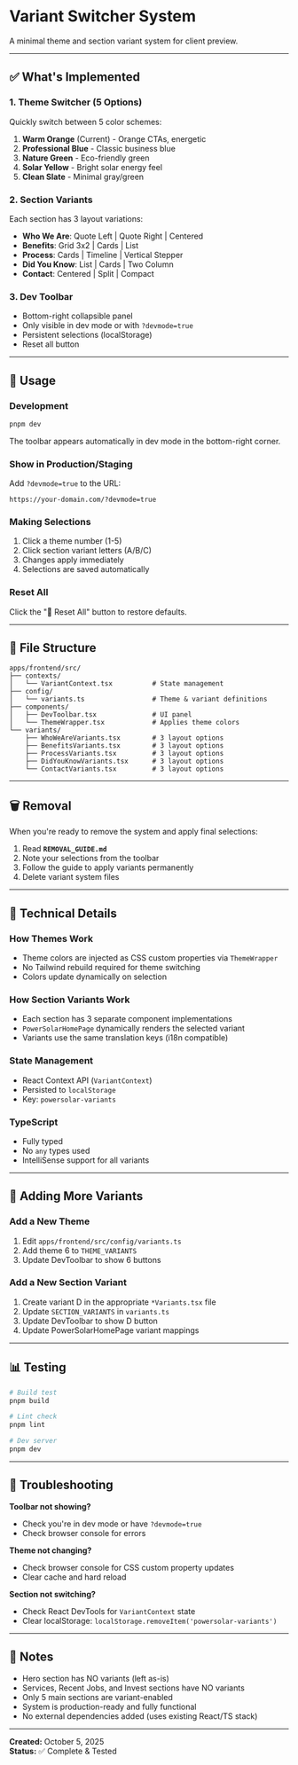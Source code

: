 # Variant Switcher System

A minimal theme and section variant system for client preview.

---

## ✅ What's Implemented

### **1. Theme Switcher (5 Options)**

Quickly switch between 5 color schemes:

1. **Warm Orange** (Current) - Orange CTAs, energetic
2. **Professional Blue** - Classic business blue
3. **Nature Green** - Eco-friendly green
4. **Solar Yellow** - Bright solar energy feel
5. **Clean Slate** - Minimal gray/green

### **2. Section Variants**

Each section has 3 layout variations:

- **Who We Are**: Quote Left | Quote Right | Centered
- **Benefits**: Grid 3x2 | Cards | List
- **Process**: Cards | Timeline | Vertical Stepper
- **Did You Know**: List | Cards | Two Column
- **Contact**: Centered | Split | Compact

### **3. Dev Toolbar**

- Bottom-right collapsible panel
- Only visible in dev mode or with `?devmode=true`
- Persistent selections (localStorage)
- Reset all button

---

## 🚀 Usage

### **Development**

```bash
pnpm dev
```

The toolbar appears automatically in dev mode in the bottom-right corner.

### **Show in Production/Staging**

Add `?devmode=true` to the URL:
```
https://your-domain.com/?devmode=true
```

### **Making Selections**

1. Click a theme number (1-5)
2. Click section variant letters (A/B/C)
3. Changes apply immediately
4. Selections are saved automatically

### **Reset All**

Click the "🔄 Reset All" button to restore defaults.

---

## 📁 File Structure

```
apps/frontend/src/
├── contexts/
│   └── VariantContext.tsx          # State management
├── config/
│   └── variants.ts                 # Theme & variant definitions
├── components/
│   ├── DevToolbar.tsx              # UI panel
│   └── ThemeWrapper.tsx            # Applies theme colors
└── variants/
    ├── WhoWeAreVariants.tsx        # 3 layout options
    ├── BenefitsVariants.tsx        # 3 layout options
    ├── ProcessVariants.tsx         # 3 layout options
    ├── DidYouKnowVariants.tsx      # 3 layout options
    └── ContactVariants.tsx         # 3 layout options
```

---

## 🗑️ Removal

When you're ready to remove the system and apply final selections:

1. Read **`REMOVAL_GUIDE.md`**
2. Note your selections from the toolbar
3. Follow the guide to apply variants permanently
4. Delete variant system files

---

## 🔧 Technical Details

### **How Themes Work**

- Theme colors are injected as CSS custom properties via `ThemeWrapper`
- No Tailwind rebuild required for theme switching
- Colors update dynamically on selection

### **How Section Variants Work**

- Each section has 3 separate component implementations
- `PowerSolarHomePage` dynamically renders the selected variant
- Variants use the same translation keys (i18n compatible)

### **State Management**

- React Context API (`VariantContext`)
- Persisted to `localStorage`
- Key: `powersolar-variants`

### **TypeScript**

- Fully typed
- No `any` types used
- IntelliSense support for all variants

---

## 🎨 Adding More Variants

### **Add a New Theme**

1. Edit `apps/frontend/src/config/variants.ts`
2. Add theme 6 to `THEME_VARIANTS`
3. Update DevToolbar to show 6 buttons

### **Add a New Section Variant**

1. Create variant D in the appropriate `*Variants.tsx` file
2. Update `SECTION_VARIANTS` in `variants.ts`
3. Update DevToolbar to show D button
4. Update PowerSolarHomePage variant mappings

---

## 📊 Testing

```bash
# Build test
pnpm build

# Lint check
pnpm lint

# Dev server
pnpm dev
```

---

## 🐛 Troubleshooting

**Toolbar not showing?**
- Check you're in dev mode or have `?devmode=true`
- Check browser console for errors

**Theme not changing?**
- Check browser console for CSS custom property updates
- Clear cache and hard reload

**Section not switching?**
- Check React DevTools for `VariantContext` state
- Clear localStorage: `localStorage.removeItem('powersolar-variants')`

---

## 📝 Notes

- Hero section has NO variants (left as-is)
- Services, Recent Jobs, and Invest sections have NO variants
- Only 5 main sections are variant-enabled
- System is production-ready and fully functional
- No external dependencies added (uses existing React/TS stack)

---

**Created:** October 5, 2025  
**Status:** ✅ Complete & Tested

